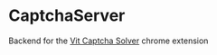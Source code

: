 # CaptchaServer
Backend for the [Vit Captcha Solver](https://chrome.google.com/webstore/detail/vit-captcha-solver/balpfhmdaaahhppiijcgaemeoeojejam) chrome extension
